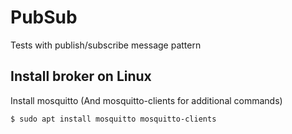 # PubSub
Tests with publish/subscribe message pattern

## Install broker on Linux

Install mosquitto (And mosquitto-clients for additional commands)


    $ sudo apt install mosquitto mosquitto-clients


